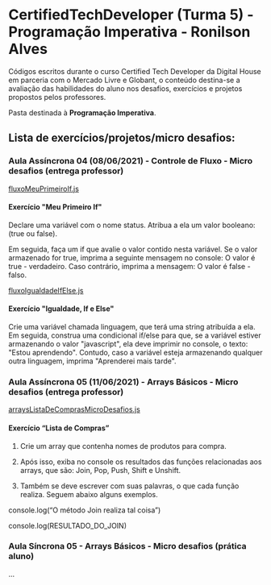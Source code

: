 # CertifiedTechDeveloper (Turma 5) - Programação Imperativa - Ronilson Alves
Códigos escritos durante o curso Certified Tech Developer da Digital House em parceria com o Mercado Livre e Globant, o conteúdo destina-se a avaliação das habilidades do aluno nos desafios, exercícios e projetos propostos pelos professores.

Pasta destinada à <b>Programação Imperativa</b>.

## Lista de exercícios/projetos/micro desafios:

### Aula Assíncrona 04 (08/06/2021) - Controle de Fluxo - Micro desafios (entrega professor)
[fluxoMeuPrimeiroIf.js](/PIM%20-%20Turma%205/Aula04/fluxoMeuPrimeiroIf.js)
#### Exercício "Meu  Primeiro If"
Declare uma variável com o nome status. Atribua a ela um valor booleano: (true ou false).

Em seguida, faça um if que avalie o valor contido nesta variável. Se o valor armazenado for true, imprima a seguinte mensagem no console: O valor é true - verdadeiro. Caso contrário, imprima a mensagem: O valor é false - falso.

[fluxoIgualdadeIfElse.js](/PIM%20-%20Turma%205/Aula04/fluxoIgualdadeIfElse.js)
#### Exercício "Igualdade, If e Else"
Crie uma variável chamada linguagem, que terá uma string atribuída a ela. Em seguida, construa uma condicional if/else para que, se a variável estiver armazenando o valor "javascript", ela deve imprimir no console, o texto: "Estou aprendendo". Contudo, caso a variável esteja armazenando qualquer outra linguagem, imprima "Aprenderei mais tarde".

### Aula Assíncrona 05 (11/06/2021) - Arrays Básicos - Micro desafios (entrega professor)
[arraysListaDeComprasMicroDesafios.js](/PIM%20-%20Turma%205/Aula05/arraysBasicosListaDeCompras.js)
#### Exercício “Lista de Compras”
1. Crie um array que contenha nomes de produtos para compra. 

2. Após isso, exiba no console os resultados das funções relacionadas aos arrays, que são: Join, Pop, Push, Shift e Unshift. 

3. Também se deve escrever com suas palavras, o que cada função realiza. Seguem abaixo alguns exemplos.

console.log(“O método Join realiza tal coisa”)

console.log(RESULTADO_DO_JOIN)

### Aula Síncrona 05 - Arrays Básicos - Micro desafios (prática aluno)
...
